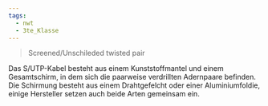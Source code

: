 ```yaml
---
tags:
  - nwt
  - 3te_Klasse
---
```

> Screened/Unschileded twisted pair 

Das S/UTP-Kabel besteht aus einem Kunststoffmantel und einem Gesamtschirm, in dem sich die paarweise verdrillten Adernpaare befinden. Die Schirmung besteht aus einem Drahtgefelcht oder einer Aluminiumfoldie, einige Hersteller setzen auch beide Arten gemeinsam ein.

